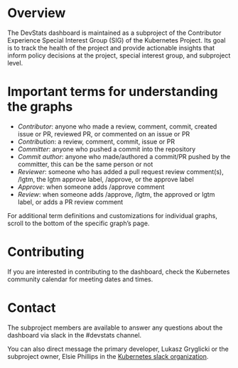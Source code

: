 # Overview

The DevStats dashboard is maintained as a subproject of the Contributor Experience Special Interest Group (SIG) of the Kubernetes Project. Its goal is to track the health of the project and provide actionable insights that inform policy decisions at the project, special interest group, and subproject level. 

# Important terms for understanding the graphs

- *Contributor*: anyone who made a review, comment, commit, created issue or PR, reviewed PR, or commented on an issue or PR
- *Contribution*: a review, comment, commit, issue or PR
- *Committer*: anyone who pushed a commit into the repository
- *Commit author*: anyone who made/authored a commit/PR pushed by the committer, this can be the same person or not
- *Reviewer*: someone who has added a pull request review comment(s), /lgtm, the lgtm approve label, /approve, or the approve label
- *Approve*: when someone adds /approve comment
- *Review*: when someone adds /approve, /lgtm, the approved or lgtm label, or adds a PR review comment


For additional term definitions and customizations for individual graphs, scroll to the bottom of the specific graph’s page. 


# Contributing 

If you are interested in contributing to the dashboard, check the Kubernetes community calendar for meeting dates and times. 

# Contact

The subproject members are available to answer any questions about the dashboard via slack in the #devstats channel. 

You can also direct message the primary developer, Lukasz Gryglicki or the subproject owner, Elsie Phillips in the [Kubernetes slack organization](http://slack.k8s.io/). 

